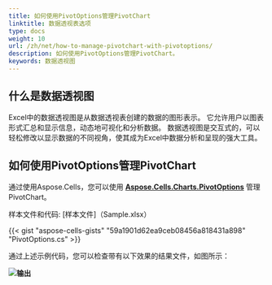 ```yaml
---
title: 如何使用PivotOptions管理PivotChart
linktitle: 数据透视表选项
type: docs
weight: 10
url: /zh/net/how-to-manage-pivotchart-with-pivotoptions/
description: 如何使用PivotOptions管理PivotChart。
keywords: 数据透视图
---
```

## 什么是数据透视图

Excel中的数据透视图是从数据透视表创建的数据的图形表示。 它允许用户以图表形式汇总和显示信息，动态地可视化和分析数据。 数据透视图是交互式的，可以轻松修改以显示数据的不同视角，使其成为Excel中数据分析和呈现的强大工具。

## 如何使用PivotOptions管理PivotChart

通过使用Aspose.Cells，您可以使用 [**Aspose.Cells.Charts.PivotOptions**](https://reference.aspose.com/cells/net/aspose.cells.charts/pivotoptions/) 管理PivotChart。

样本文件和代码:
[样本文件]（Sample.xlsx）

{{< gist "aspose-cells-gists" "59a1901d62ea9ceb08456a818431a898" "PivotOptions.cs" >}}

通过上述示例代码，您可以检查带有以下效果的结果文件，如图所示：

**![输出](Output.png)**
